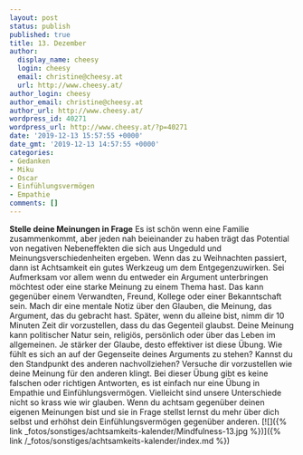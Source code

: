 ```yaml
---
layout: post
status: publish
published: true
title: 13. Dezember
author:
  display_name: cheesy
  login: cheesy
  email: christine@cheesy.at
  url: http://www.cheesy.at/
author_login: cheesy
author_email: christine@cheesy.at
author_url: http://www.cheesy.at/
wordpress_id: 40271
wordpress_url: http://www.cheesy.at/?p=40271
date: '2019-12-13 15:57:55 +0000'
date_gmt: '2019-12-13 14:57:55 +0000'
categories:
- Gedanken
- Miku
- Oscar
- Einfühlungsvermögen
- Empathie
comments: []
---
```

 **Stelle deine Meinungen in Frage**
Es ist schön wenn eine Familie zusammenkommt, aber jeden nah beieinander zu haben trägt das Potential von negativen Nebeneffekten die sich aus Ungeduld und Meinungsverschiedenheiten ergeben. Wenn das zu Weihnachten passiert, dann ist Achtsamkeit ein gutes Werkzeug um dem Entgegenzuwirken.
Sei Aufmerksam vor allem wenn du entweder ein Argument unterbringen möchtest oder eine starke Meinung zu einem Thema hast. Das kann gegenüber einem Verwandten, Freund, Kollege oder einer Bekanntschaft sein. Mach dir eine mentale Notiz über den Glauben, die Meinung, das Argument, das du gebracht hast. Später, wenn du alleine bist, nimm dir 10 Minuten Zeit dir vorzustellen, dass du das Gegenteil glaubst.
Deine Meinung kann politischer Natur sein, religiös, persönlich oder über das Leben im allgemeinen. Je stärker der Glaube, desto effektiver ist diese Übung.
Wie fühlt es sich an auf der Gegenseite deines Arguments zu stehen? Kannst du den Standpunkt des anderen nachvollziehen? Versuche dir vorzustellen wie deine Meinung für den anderen klingt. Bei dieser Übung gibt es keine falschen oder richtigen Antworten, es ist einfach nur eine Übung in Empathie und Einfühlungsvermögen. Vielleicht sind unsere Unterschiede nicht so krass wie wir glauben.
Wenn du achtsam gegenüber deinen eigenen Meinungen bist und sie in Frage stellst lernst du mehr über dich selbst und erhöhst dein Einfühlungsvermögen gegenüber anderen.
[![]({% link _fotos/sonstiges/achtsamkeits-kalender/Mindfulness-13.jpg %})]({% link /_fotos/sonstiges/achtsamkeits-kalender/index.md %})
